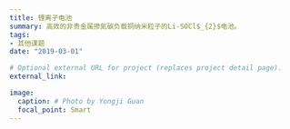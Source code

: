 ```yaml
---
title: 锂离子电池
summary: 高效的非贵金属掺氮碳负载铜纳米粒子的Li-SOCl$_{2}$电池。
tags:
- 其他课题
date: "2019-03-01"

# Optional external URL for project (replaces project detail page).
external_link: 

image:
  caption: # Photo by Yongji Guan
  focal_point: Smart
---
```


